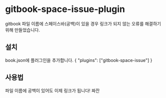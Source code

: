 # gitbook-space-issue-plugin

gitbook 파일 이름에 스페이스바(공백)이 있을 경우 링크가 되지 않는 오류를 해결하기 위해 만들었습니다.

## 설치
book.json에 플러그인을 추가합니다.
{
    "plugins": ["gitbook-space-issue"]
}

## 사용법
파일 이름에 공백이 있어도 이제 링크가 됩니다! 짜잔
